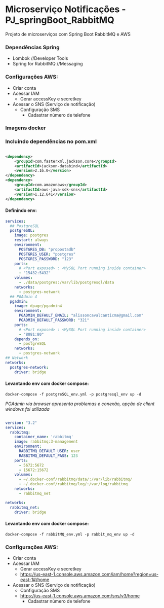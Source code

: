 #  Microserviço Notificações - PJ_springBoot_RabbitMQ
Projeto de microserviços com Spring Boot RabbitMQ e AWS

### Dependências Spring
- Lombok //Developer Tools
- Spring for RabbitMQ //Messaging

### Configurações AWS:

- Criar conta
- Acessar IAM
    - Gerar accessKey e secretkey
- Acessar o SNS (Serviço de notificação)
    - Configuração SMS
        - Cadastrar número de telefone

### Imagens docker


### Incluindo dependências no pom.xml

```xml

<dependency>
    <groupId>com.fasterxml.jackson.core</groupId>
    <artifactId>jackson-databind</artifactId>
    <version>2.16.0</version>
</dependency>
<dependency>
    <groupId>com.amazonaws</groupId>
    <artifactId>aws-java-sdk-sns</artifactId>
    <version>1.12.641</version>
</dependency>

```

#### Definindo env:

```yaml
services:
  ## PostgreSQL
  postgreSQL:
    image: postgres
    restart: always
    environment:
      POSTGRES_DB: "propostadb"
      POSTGRES_USER: "postgres"
      POSTGRES_PASSWORD: "123"
    ports:
      # <Port exposed> : <MySQL Port running inside container>
      - "15432:5432"
    volumes:
      - ./data/postgres:/var/lib/postgresql/data
    networks:
      - postgres-network
  ## PGAdmin 4
  pgadmin:
    image: dpage/pgadmin4
    environment:
      PGADMIN_DEFAULT_EMAIL: "alissoncavalcanticma@gmail.com"
      PGADMIN_DEFAULT_PASSWORD: "321"
    ports:
      # <Port exposed> : <MySQL Port running inside container>
      - "8081:80"
    depends_on:
      - postgreSQL
    networks:
      - postgres-network
## Network
networks:
  postgres-network:
    driver: bridge
```
#### Levantando env com docker compose:

``docker-compose -f postgreSQL_env.yml -p postgresql_env up -d``

*PGAdmin via browser apresenta problemas e conexão, opção de client windows foi utilizada*

```yaml

version: "3.2"
services:
  rabbitmq:
    container_name: 'rabbitmq'
    image: rabbitmq:3-management
    environment:
      RABBITMQ_DEFAULT_USER: user
      RABBITMQ_DEFAULT_PASS: 123
    ports:
      - 5672:5672
      - 15672:15672
    volumes:
      - ~/.docker-conf/rabbitmq/data/:/var/lib/rabbitmq/
      - ~/.docker-conf/rabbitmq/log/:/var/log/rabbitmq
    networks:
      - rabbitmq_net

networks:
  rabbitmq_net:
    driver: bridge

```
#### Levantando env com docker compose:

``docker-compose -f rabbitMQ_env.yml -p rabbit_mq_env up -d``


### Configurações AWS:

 - Criar conta
 - Acessar IAM
   - Gerar accessKey e secretkey
   - https://us-east-1.console.aws.amazon.com/iam/home?region=us-east-1#/home
 - Acessar o SNS (Serviço de notificação)
   - Configuração SMS
   - https://us-east-1.console.aws.amazon.com/sns/v3/home
     - Cadastrar número de telefone